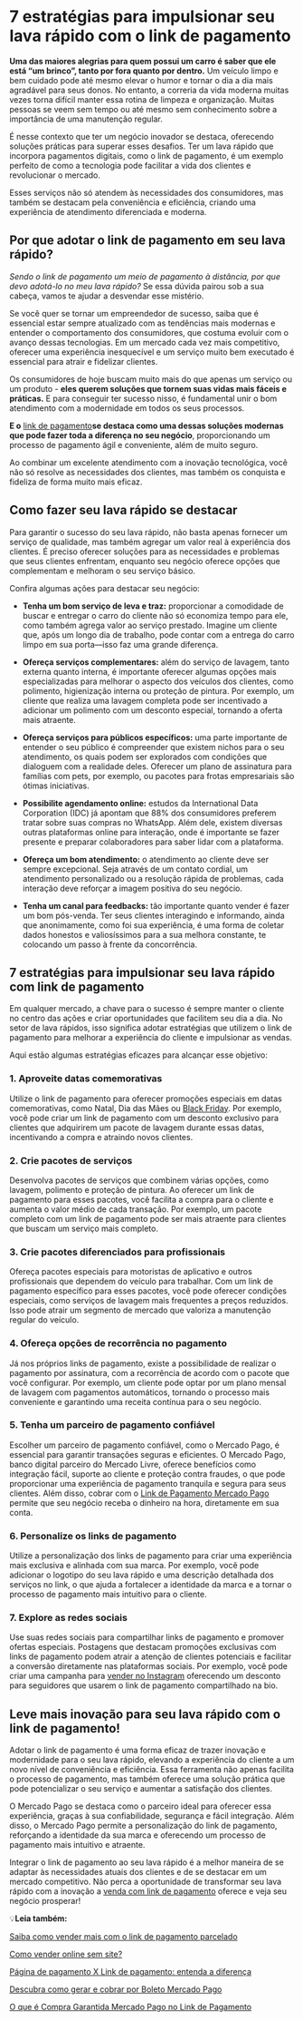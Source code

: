# 7 estratégias para impulsionar seu lava rápido com o link de pagamento

**Uma das maiores alegrias para quem possui um carro é saber que ele está “um brinco”, tanto por fora quanto por dentro.** Um veículo limpo e bem cuidado pode até mesmo elevar o humor e tornar o dia a dia mais agradável para seus donos. No entanto, a correria da vida moderna muitas vezes torna difícil manter essa rotina de limpeza e organização. Muitas pessoas se veem sem tempo ou até mesmo sem conhecimento sobre a importância de uma manutenção regular.

É nesse contexto que ter um negócio inovador se destaca, oferecendo soluções práticas para superar esses desafios. Ter um lava rápido que incorpora pagamentos digitais, como o link de pagamento, é um exemplo perfeito de como a tecnologia pode facilitar a vida dos clientes e revolucionar o mercado.

Esses serviços não só atendem às necessidades dos consumidores, mas também se destacam pela conveniência e eficiência, criando uma experiência de atendimento diferenciada e moderna.

## Por que adotar o link de pagamento em seu lava rápido?

*Sendo o link de pagamento um meio de pagamento à distância, por que devo adotá-lo no meu lava rápido?* Se essa dúvida pairou sob a sua cabeça, vamos te ajudar a desvendar esse mistério.

Se você quer se tornar um empreendedor de sucesso, saiba que é essencial estar sempre atualizado com as tendências mais modernas e entender o comportamento dos consumidores, que costuma evoluir com o avanço dessas tecnologias. Em um mercado cada vez mais competitivo, oferecer uma experiência inesquecível e um serviço muito bem executado é essencial para atrair e fidelizar clientes.

Os consumidores de hoje buscam muito mais do que apenas um serviço ou um produto - **eles querem soluções que tornem suas vidas mais fáceis e práticas.** E para conseguir ter sucesso nisso, é fundamental unir o bom atendimento com a modernidade em todos os seus processos.

**E o** [link de pagamento](https://meubolso.mercadopago.com.br/venda-e-receba-online-com-o-link-de-pagamento)**se destaca como uma dessas soluções modernas que pode fazer toda a diferença no seu negócio**, proporcionando um processo de pagamento ágil e conveniente, além de muito seguro.

Ao combinar um excelente atendimento com a inovação tecnológica, você não só resolve as necessidades dos clientes, mas também os conquista e fideliza de forma muito mais eficaz.

## Como fazer seu lava rápido se destacar

Para garantir o sucesso do seu lava rápido, não basta apenas fornecer um serviço de qualidade, mas também agregar um valor real à experiência dos clientes. É preciso oferecer soluções para as necessidades e problemas que seus clientes enfrentam, enquanto seu negócio oferece opções que complementam e melhoram o seu serviço básico.

Confira algumas ações para destacar seu negócio:

- **Tenha um bom serviço de leva e traz:** proporcionar a comodidade de buscar e entregar o carro do cliente não só economiza tempo para ele, como também agrega valor ao serviço prestado. Imagine um cliente que, após um longo dia de trabalho, pode contar com a entrega do carro limpo em sua porta—isso faz uma grande diferença.

- **Ofereça serviços complementares:** além do serviço de lavagem, tanto externa quanto interna, é importante oferecer algumas opções mais especializadas para melhorar o aspecto dos veículos dos clientes, como polimento, higienização interna ou proteção de pintura. Por exemplo, um cliente que realiza uma lavagem completa pode ser incentivado a adicionar um polimento com um desconto especial, tornando a oferta mais atraente.

- **Ofereça serviços para públicos específicos:** uma parte importante de entender o seu público é compreender que existem nichos para o seu atendimento, os quais podem ser explorados com condições que dialoguem com a realidade deles. Oferecer um plano de assinatura para famílias com pets, por exemplo, ou pacotes para frotas empresariais são ótimas iniciativas.

- **Possibilite agendamento online:** estudos da International Data Corporation (IDC) já apontam que 88% dos consumidores preferem tratar sobre suas compras no WhatsApp. Além dele, existem diversas outras plataformas online para interação, onde é importante se fazer presente e preparar colaboradores para saber lidar com a plataforma.

- **Ofereça um bom atendimento:** o atendimento ao cliente deve ser sempre excepcional. Seja através de um contato cordial, um atendimento personalizado ou a resolução rápida de problemas, cada interação deve reforçar a imagem positiva do seu negócio.

- **Tenha um canal para feedbacks:** tão importante quanto vender é fazer um bom pós-venda. Ter seus clientes interagindo e informando, ainda que anonimamente, como foi sua experiência, é uma forma de coletar dados honestos e valiosíssimos para a sua melhora constante, te colocando um passo à frente da concorrência.

## 

## 7 estratégias para impulsionar seu lava rápido com link de pagamento

Em qualquer mercado, a chave para o sucesso é sempre manter o cliente no centro das ações e criar oportunidades que facilitem seu dia a dia. No setor de lava rápidos, isso significa adotar estratégias que utilizem o link de pagamento para melhorar a experiência do cliente e impulsionar as vendas.

Aqui estão algumas estratégias eficazes para alcançar esse objetivo:

### 1. Aproveite datas comemorativas

Utilize o link de pagamento para oferecer promoções especiais em datas comemorativas, como Natal, Dia das Mães ou [Black Friday](https://meubolso.mercadopago.com.br/black-friday-10-licoes-sobre-comportamento-do-consumidor-nas-redes-sociais). Por exemplo, você pode criar um link de pagamento com um desconto exclusivo para clientes que adquirirem um pacote de lavagem durante essas datas, incentivando a compra e atraindo novos clientes.

### 2. Crie pacotes de serviços

Desenvolva pacotes de serviços que combinem várias opções, como lavagem, polimento e proteção de pintura. Ao oferecer um link de pagamento para esses pacotes, você facilita a compra para o cliente e aumenta o valor médio de cada transação. Por exemplo, um pacote completo com um link de pagamento pode ser mais atraente para clientes que buscam um serviço mais completo.

### 3. Crie pacotes diferenciados para profissionais

Ofereça pacotes especiais para motoristas de aplicativo e outros profissionais que dependem do veículo para trabalhar. Com um link de pagamento específico para esses pacotes, você pode oferecer condições especiais, como serviços de lavagem mais frequentes a preços reduzidos. Isso pode atrair um segmento de mercado que valoriza a manutenção regular do veículo.

### 4. Ofereça opções de recorrência no pagamento

Já nos próprios links de pagamento, existe a possibilidade de realizar o pagamento por assinatura, com a recorrência de acordo com o pacote que você configurar. Por exemplo, um cliente pode optar por um plano mensal de lavagem com pagamentos automáticos, tornando o processo mais conveniente e garantindo uma receita contínua para o seu negócio.

### 5. Tenha um parceiro de pagamento confiável

Escolher um parceiro de pagamento confiável, como o Mercado Pago, é essencial para garantir transações seguras e eficientes. O Mercado Pago, banco digital parceiro do Mercado Livre, oferece benefícios como integração fácil, suporte ao cliente e proteção contra fraudes, o que pode proporcionar uma experiência de pagamento tranquila e segura para seus clientes. Além disso, cobrar com o [Link de Pagamento Mercado Pago](https://meubolso.mercadopago.com.br/garanta-mais-seguranca-com-link-de-pagamento-mercado-pago) permite que seu negócio receba o dinheiro na hora, diretamente em sua conta.

### 6. Personalize os links de pagamento

Utilize a personalização dos links de pagamento para criar uma experiência mais exclusiva e alinhada com sua marca. Por exemplo, você pode adicionar o logotipo do seu lava rápido e uma descrição detalhada dos serviços no link, o que ajuda a fortalecer a identidade da marca e a tornar o processo de pagamento mais intuitivo para o cliente.

### 7. Explore as redes sociais

Use suas redes sociais para compartilhar links de pagamento e promover ofertas especiais. Postagens que destacam promoções exclusivas com links de pagamento podem atrair a atenção de clientes potenciais e facilitar a conversão diretamente nas plataformas sociais. Por exemplo, você pode criar uma campanha para [vender no Instagram](https://meubolso.mercadopago.com.br/confira-dicas-para-vender-no-instagram) oferecendo um desconto para seguidores que usarem o link de pagamento compartilhado na bio.

## Leve mais inovação para seu lava rápido com o link de pagamento!

Adotar o link de pagamento é uma forma eficaz de trazer inovação e modernidade para o seu lava rápido, elevando a experiência do cliente a um novo nível de conveniência e eficiência. Essa ferramenta não apenas facilita o processo de pagamento, mas também oferece uma solução prática que pode potencializar o seu serviço e aumentar a satisfação dos clientes.

O Mercado Pago se destaca como o parceiro ideal para oferecer essa experiência, graças à sua confiabilidade, segurança e fácil integração. Além disso, o Mercado Pago permite a personalização do link de pagamento, reforçando a identidade da sua marca e oferecendo um processo de pagamento mais intuitivo e atraente.

Integrar o link de pagamento ao seu lava rápido é a melhor maneira de se adaptar às necessidades atuais dos clientes e de se destacar em um mercado competitivo. Não perca a oportunidade de transformar seu lava rápido com a inovação a [venda com link de pagamento](https://meubolso.mercadopago.com.br/venda-com-link-de-pagamento) oferece e veja seu negócio prosperar!

💡**Leia também:**

[Saiba como vender mais com o link de pagamento parcelado](https://meubolso.mercadopago.com.br/como-utilizar-o-link-de-pagamento-parcelado)

[Como vender online sem site?](https://meubolso.mercadopago.com.br/como-vender-online-sem-um-site)

[Página de pagamento X Link de pagamento: entenda a diferença](https://meubolso.mercadopago.com.br/qual-a-diferenca-de-pagina-de-pagamento-e-link-de-pagamento)

[Descubra como gerar e cobrar por Boleto Mercado Pago](https://meubolso.mercadopago.com.br/como-cobrar-com-boleto-bancario-no-mercado-pago)

[O que é Compra Garantida Mercado Pago no Link de Pagamento](https://meubolso.mercadopago.com.br/usar-compra-garantida-mercado-pago-no-link-de-pagamento)